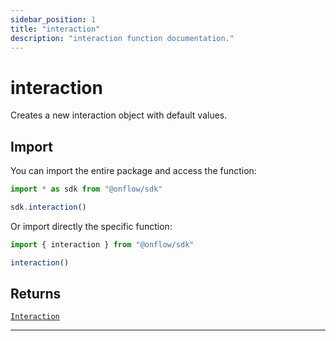 ```yaml
---
sidebar_position: 1
title: "interaction"
description: "interaction function documentation."
---
```


<!-- THIS DOCUMENT IS AUTO-GENERATED FROM [onflow/sdk/src/interaction/interaction.ts](https://github.com/onflow/fcl-js/tree/master/packages/sdk/src/interaction/interaction.ts). DO NOT EDIT MANUALLY -->

# interaction

Creates a new interaction object with default values.

## Import

You can import the entire package and access the function:

```typescript
import * as sdk from "@onflow/sdk"

sdk.interaction()
```

Or import directly the specific function:

```typescript
import { interaction } from "@onflow/sdk"

interaction()
```



## Returns

[`Interaction`](../types#interaction)


---